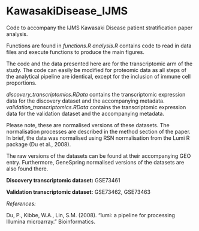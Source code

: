 # KawasakiDisease_IJMS
Code to accompany the IJMS Kawasaki Disease patient stratification paper analysis.

Functions are found in <i>functions.R</i>
<i>analysis.R</i> contains code to read in data files and execute functions to produce the main figures. 

The code and the data presented here are for the transcriptomic arm of the study. The code can easily be modified for proteomic data as all steps of the analytical pipeline are identical, except for the inclusion of immune cell proportions. 

<i>discovery_transcriptomics.RData</i> contains the transcriptomic expression data for the discovery dataset and the accompanying metadata. 
<i>validation_transcriptomics.RData</i> contains the transcriptomic expression data for the validation dataset and the accompanying metadata. 

Please note, these are normalised versions of these datasets. The normalisation processes are described in the method section of the paper. In brief, the data was normalised using RSN normalisation from the Lumi R package (Du et al., 2008). 

The raw versions of the datasets can be found at their accompanying GEO entry. Furthermore, GeneSpring normalised versions of the datasets are also found there. 

<b>Discovery transcriptomic dataset:</b> GSE73461

<b>Validation transcriptomic dataset:</b> GSE73462, GSE73463

<i>References:</i> 

Du, P., Kibbe, W.A., Lin, S.M. (2008). “lumi: a pipeline for processing Illumina microarray.” Bioinformatics.
